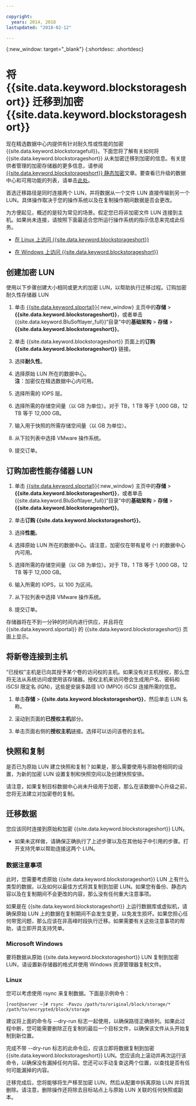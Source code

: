 ```yaml
---

copyright:
  years: 2014, 2018
lastupdated: "2018-02-12"

---
```

{:new_window: target="_blank"}
{:shortdesc: .shortdesc}

# 将 {{site.data.keyword.blockstorageshort}} 迁移到加密 {{site.data.keyword.blockstorageshort}}

现在精选数据中心内提供有针对耐久性或性能的加密 {{site.data.keyword.blockstoragefull}}。下面您将了解有关如何将 {{site.data.keyword.blockstorageshort}} 从未加密迁移到加密的信息。有关提供者管理的加密存储器的更多信息，请参阅 [{{site.data.keyword.blockstorageshort}} 静态加密](block-file-storage-encryption-rest.html)文章。要查看已升级的数据中心和可用功能的列表，请单击[此处](new-ibm-block-and-file-storage-location-and-features.html)。

首选迁移路径是同时连接两个 LUN，并将数据从一个文件 LUN 直接传输到另一个 LUN。具体操作取决于您的操作系统以及在复制操作期间数据是否会更改。

为方便起见，概述的是较为常见的场景。假定您已将非加密文件 LUN 连接到主机。如果尚未连接，请按照下面最适合您所运行操作系统的指示信息来完成此任务。

- [在 Linux 上访问 {{site.data.keyword.blockstorageshort}}](accessing_block_storage_linux.html)

- [在 Windows 上访问 {{site.data.keyword.blockstorageshort}}](accessing-block-storage-windows.html)

 
## 创建加密 LUN

使用以下步骤创建大小相同或更大的加密 LUN，以帮助执行迁移过程。订购加密耐久性存储器 LUN

1. 单击 [{{site.data.keyword.slportal}}](https://control.softlayer.com/){:new_window} 主页中的**存储** > **{{site.data.keyword.blockstorageshort}}**，或者单击 {{site.data.keyword.BluSoftlayer_full}}“目录”中的**基础架构** > **存储** > **{{site.data.keyword.blockstorageshort}}**。

2. 单击 {{site.data.keyword.blockstorageshort}} 页面上的**订购 {{site.data.keyword.blockstorageshort}}** 链接。

3. 选择**耐久性**。

4. 选择原始 LUN 所在的数据中心。<br/> **注**：加密仅在精选数据中心内可用。

5. 选择所需的 IOPS 层。

6. 选择所需的存储空间量（以 GB 为单位）。对于 TB，1 TB 等于 1,000 GB，12 TB 等于 12,000 GB。

7. 输入用于快照的所需存储空间量（以 GB 为单位）。

8. 从下拉列表中选择 VMware 操作系统。

9. 提交订单。

## 订购加密性能存储器 LUN

1. 单击 [{{site.data.keyword.slportal}}](https://control.softlayer.com/){:new_window} 主页中的**存储** > **{{site.data.keyword.blockstorageshort}}**，或者单击 {{site.data.keyword.BluSoftlayer_full}}“目录”中的**基础架构** > **存储** > **{{site.data.keyword.blockstorageshort}}**。

2. 单击**订购 {{site.data.keyword.blockstorageshort}}**。

3. 选择**性能**。

4. 选择原始 LUN 所在的数据中心。请注意，加密仅在带有星号 (`*`) 的数据中心内可用。

5. 选择所需的存储空间量（以 GB 为单位）。对于 TB，1 TB 等于 1,000 GB，12 TB 等于 12,000 GB。

6. 输入所需的 IOPS，以 100 为区间。

7. 从下拉列表中选择 VMware 操作系统。

8. 提交订单。

存储器将在不到一分钟的时间内进行供应，并且将在 {{site.data.keyword.slportal}} 的 {{site.data.keyword.blockstorageshort}} 页面上显示。

 
## 将新卷连接到主机

“已授权”主机是已向其授予某个卷的访问权的主机。如果没有对主机授权，那么您将无法从系统访问或使用该存储器。授权主机来访问卷会生成用户名、密码和 iSCSI 限定名 (IQN)，这些是安装多路径 I/O (MPIO) iSCSI 连接所需的信息。

1. 单击**存储**  > **{{site.data.keyword.blockstorageshort}}**，然后单击 LUN 名称。

2. 滚动到页面的**已授权主机**部分。

3. 单击页面右侧的**授权主机**链接。选择可以访问该卷的主机。

 
## 快照和复制

是否已为原始 LUN 建立快照和复制？如果是，那么需要使用与原始卷相同的设置，为新的加密 LUN 设置复制和快照空间以及创建快照安排。 

请注意，如果复制目标数据中心尚未升级用于加密，那么在该数据中心升级之前，您将无法建立对加密卷的复制。

 
## 迁移数据

您应该同时连接到原始和加密 {{site.data.keyword.blockstorageshort}} LUN。 
- 如果未这样做，请确保正确执行了上述步骤以及在其他帖子中引用的步骤。打开支持凭单以帮助连接这两个 LUN。

### 数据注意事项

此时，您需要考虑原始 {{site.data.keyword.blockstorageshort}} LUN 上有什么类型的数据，以及如何以最佳方式将其复制到加密 LUN。如果您有备份、静态内容以及在复制期间不会更改的内容，那么没有任何重大注意事项。

如果是在 {{site.data.keyword.blockstorageshort}} 上运行数据库或虚拟机，请确保原始 LUN 上的数据在复制期间不会发生变更，以免发生损坏。如果您担心任何带宽问题，那么应该在非高峰时段执行迁移。如果需要有关这些注意事项的帮助，请立即开具支持凭单。
 
### Microsoft Windows

要将数据从原始 {{site.data.keyword.blockstorageshort}} LUN 复制到加密 LUN，请设置新存储器的格式并使用 Windows 资源管理器复制文件。

 
### Linux

您可以考虑使用 rsync 来复制数据。下面是示例命令：

``[root@server ~]# rsync -Pavzu /path/to/original/block/storage/* /path/to/encrypted/block/storage
``

建议将上面的命令与 --dry-run 标志一起使用，以确保路径正确排列。如果此过程中断，您可能需要删除正在复制的最后一个目标文件，以确保该文件从头开始复制到新位置。

完成不带 --dry-run 标志的此命令后，应该立即将数据复制到加密 {{site.data.keyword.blockstorageshort}} LUN。您应该向上滚动并再次运行该命令，以确保没有漏掉任何内容。您还可以手动复查这两个位置，以查找是否有任何可能漏掉的内容。

迁移完成后，您将能够将生产移至加密 LUN，然后从配置中拆离原始 LUN 并将其删除。请注意，删除操作还将除去目标站点上与原始 LUN 关联的任何快照或副本。
